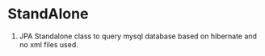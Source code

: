 # StandAlone

1. JPA Standalone class to query mysql database based on hibernate and no xml files used.

